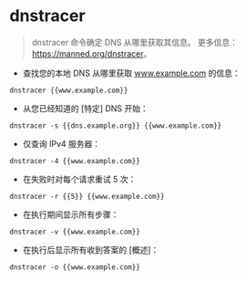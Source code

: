 # dnstracer

> dnstracer 命令确定 DNS 从哪里获取其信息。
> 更多信息：<https://manned.org/dnstracer>。

- 查找您的本地 DNS 从哪里获取 www.example.com 的信息：

`dnstracer {{www.example.com}}`

- 从您已经知道的 [特定] DNS 开始：

`dnstracer -s {{dns.example.org}} {{www.example.com}}`

- 仅查询 IPv4 服务器：

`dnstracer -4 {{www.example.com}}`

- 在失败时对每个请求重试 5 次：

`dnstracer -r {{5}} {{www.example.com}}`

- 在执行期间显示所有步骤：

`dnstracer -v {{www.example.com}}`

- 在执行后显示所有收到答案的 [概述]：

`dnstracer -o {{www.example.com}}`